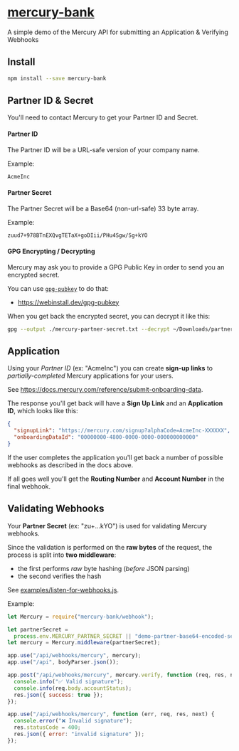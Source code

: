# [mercury-bank](https://github.com/savvi-legal/mercury-bank.js)

A simple demo of the Mercury API for submitting an Application &amp; Verifying
Webhooks

## Install

```sh
npm install --save mercury-bank
```

## Partner ID & Secret

You'll need to contact Mercury to get your Partner ID and Secret.

#### Partner ID

The Partner ID will be a URL-safe version of your company name.

Example:

```txt
AcmeInc
```

#### Partner Secret

The Partner Secret will be a Base64 (non-url-safe) 33 byte array.

Example:

```txt
zuud7+978BTnEXQvgTETaX+goDIii/PHu4Sgw/Sg+kYO
```

#### GPG Encrypting / Decrypting

Mercury may ask you to provide a GPG Public Key in order to send you an
encrypted secret.

You can use [`gpg-pubkey`](https://webinstall.dev/gpg-pubkey) to do that:

- https://webinstall.dev/gpg-pubkey

When you get back the encrypted secret, you can decrypt it like this:

```sh
gpg --output ./mercury-partner-secret.txt --decrypt ~/Downloads/partner-secret.enc
```

## Application

Using your _Partner ID_ (ex: "AcmeInc") you can create **sign-up links** to
_partially-completed_ Mercury applications for your users.

See <https://docs.mercury.com/reference/submit-onboarding-data>.

The response you'll get back will have a **Sign Up Link** and an **Application
ID**, which looks like this:

```json
{
  "signupLink": "https://mercury.com/signup?alphaCode=AcmeInc-XXXXXX",
  "onboardingDataId": "00000000-4800-0000-0000-000000000000"
}
```

If the user completes the application you'll get back a number of possible
webhooks as described in the docs above.

If all goes well you'll get the **Routing Number** and **Account Number** in the
final webhook.

## Validating Webhooks

Your **Partner Secret** (ex: "zu+...kYO") is used for validating Mercury
webhooks.

Since the validation is performed on the **raw bytes** of the request, the
process is split into **two middleware**:

- the first performs _raw_ byte hashing (_before_ JSON parsing)
- the second verifies the hash

See [examples/listen-for-webhooks.js](/examples/listen-for-webhooks.js).

Example:

```js
let Mercury = require("mercury-bank/webhook");

let partnerSecret =
  process.env.MERCURY_PARTNER_SECRET || "demo-partner-base64-encoded-secret";
let mercury = Mercury.middleware(partnerSecret);

app.use("/api/webhooks/mercury", mercury);
app.use("/api", bodyParser.json());

app.post("/api/webhooks/mercury", mercury.verify, function (req, res, next) {
  console.info("✅ Valid signature");
  console.info(req.body.accountStatus);
  res.json({ success: true });
});

app.use("/api/webhooks/mercury", function (err, req, res, next) {
  console.error("❌ Invalid signature");
  res.statusCode = 400;
  res.json({ error: "invalid signature" });
});
```
